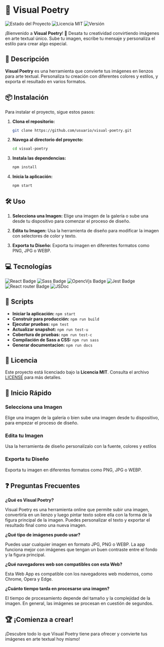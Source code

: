# 🎨 Visual Poetry

![Estado del Proyecto](https://img.shields.io/badge/Estado-Activo-brightgreen)
![Licencia MIT](https://img.shields.io/badge/Licencia-MIT-blue)
![Versión](https://img.shields.io/badge/Versión-1.0.0-blue)

¡Bienvenido a **Visual Poetry**! 🎉 Desata tu creatividad convirtiendo imágenes en arte textual único. Sube tu imagen, escribe tu mensaje y personaliza el estilo para crear algo especial.

## 🚀 Descripción

**Visual Poetry** es una herramienta que convierte tus imágenes en lienzos para arte textual. Personaliza tu creación con diferentes colores y estilos, y exporta el resultado en varios formatos.

## 📦 Instalación

Para instalar el proyecto, sigue estos pasos:

1. **Clona el repositorio:**

   ```bash
   git clone https://github.com/usuario/visual-poetry.git
   ```

2. **Navega al directorio del proyecto:**

   ```bash
   cd visual-poetry
   ```

3. **Instala las dependencias:**

   ```bash
   npm install
   ```

4. **Inicia la aplicación:**

   ```bash
   npm start
   ```

## 🛠️ Uso

1. **Selecciona una Imagen:** Elige una imagen de la galería o sube una desde tu dispositivo para comenzar el proceso de diseño.

2. **Edita tu Imagen:** Usa la herramienta de diseño para modificar la imagen con selectores de color y texto.

3. **Exporta tu Diseño:** Exporta tu imagen en diferentes formatos como PNG, JPG o WEBP.

## 💻 Tecnologías

![React Badge](https://img.shields.io/badge/React-18.3.1-informational?style=flat&logo=react&color=61DAFB)
![Sass Badge](https://img.shields.io/badge/Sass-1.68.0-informational?style=flat&logo=sass&color=CC6699)
![OpencVjs Badge](https://img.shields.io/badge/OpencvJs-4.7.0-informational?style=flat&logo=opencv&color=5C3EE8)
![Jest Badge](https://img.shields.io/badge/Jest-29.7.0-informational?style=flat&logo=jest&color=C21325)
![React router Badge](https://img.shields.io/badge/React%20Router-^6.17.0-informational?style=flat&logo=react-router&color=C21325)
![JSDoc](https://img.shields.io/badge/JSDoc-^4.0.3-brightgreen)



## 🔧 Scripts

- **Iniciar la aplicación:** `npm start`
- **Construir para producción:** `npm run build`
- **Ejecutar pruebas:** `npm test`
- **Actualizar snapshot:** `npm run test-u`
- **Cobertura de pruebas:** `npm run test-c`
- **Compilación de Sass a CSS:** `npm run sass`
- **Generar documentacion:** `npm run docs`

## 📝 Licencia

Este proyecto está licenciado bajo la **Licencia MIT**. Consulta el archivo [LICENSE](LICENSE.txt) para más detalles.

## 🌟 Inicio Rápido

### Selecciona una Imagen

Elige una imagen de la galería o bien sube una imagen desde tu dispositivo, para empezar el proceso de diseño.

### Edita tu Imagen

Usa la herramienta de diseño personalízalo con la fuente, colores y estilos

### Exporta tu Diseño

Exporta tu imagen en diferentes formatos como PNG, JPG o WEBP.

## ❓ Preguntas Frecuentes

**¿Qué es Visual Poetry?**

Visual Poetry es una herramienta online que permite subir una imagen, convertirla en un lienzo y luego pintar texto sobre ella con la forma de la figura principal de la imagen. Puedes personalizar el texto y exportar el resultado final como una nueva imagen.

**¿Qué tipo de imágenes puedo usar?**

Puedes usar cualquier imagen en formato JPG, PNG o WEBP. La app funciona mejor con imágenes que tengan un buen contraste entre el fondo y la figura principal.

**¿Qué navegadores web son compatibles con esta Web?**

Esta Web App es compatible con los navegadores web modernos, como Chrome, Opera y Edge.

**¿Cuánto tiempo tarda en procesarse una imagen?**

El tiempo de procesamiento depende del tamaño y la complejidad de la imagen. En general, las imágenes se procesan en cuestión de segundos.

## 🏆 ¡Comienza a crear!

¡Descubre todo lo que Visual Poetry tiene para ofrecer y convierte tus imágenes en arte textual hoy mismo!

